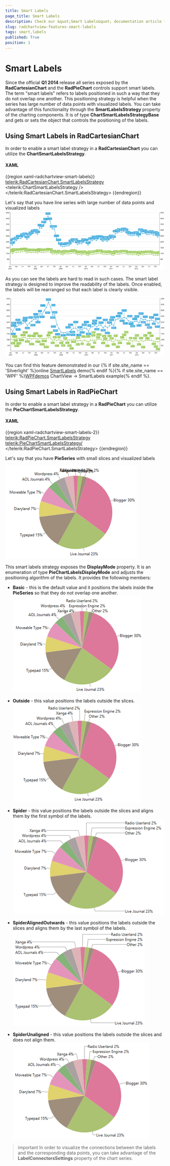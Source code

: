 ```yaml
---
title: Smart Labels
page_title: Smart Labels
description: Check our &quot;Smart Labels&quot; documentation article for the RadChartView {{ site.framework_name }} control.
slug: radchartview-features-smart-labels
tags: smart,labels
published: True
position: 1
---
```


# Smart Labels

Since the official __Q1 2014__ release all series exposed by the __RadCartesianChart__ and the __RadPieChart__ controls support smart labels. The term "smart labels" refers to labels positioned in such a way that they do not overlap one another. This positioning strategy is helpful when the series has large number of data points with visualized labels. You can take advantage of this functionality through the __SmartLabelsStrategy__ property of the charting components. It is of type __ChartSmartLabelsStrategyBase__ and gets or sets the object that controls the positioning of the labels.      

## Using Smart Labels in RadCartesianChart

In order to enable a smart label strategy in a __RadCartesianChart__ you can utilize the __ChartSmartLabelsStrategy__.

#### __XAML__

{{region xaml-radchartview-smart-labels}}
     <telerik:RadCartesianChart.SmartLabelsStrategy>
          <telerik:ChartSmartLabelsStrategy />
      </telerik:RadCartesianChart.SmartLabelsStrategy>
{{endregion}}

Let's say that you have line series with large number of data points and visualized labels![radchartview-disabled-smart-labels](images/radchartview-disabled-smart-labels.png)

As you can see the labels are hard to read in such cases. The smart label strategy is designed to improve the readability of the labels. Once enabled, the labels will be rearranged so that each label is clearly visible.

![radchartview-enabled-smart-labels](images/radchartview-enabled-smart-labels.png)

You can find this feature demonstrated in our {% if site.site_name == 'Silverlight' %}online [SmartLabels](https://demos.telerik.com/silverlight/#ChartView/SmartLabels) demo{% endif %}{% if site.site_name == 'WPF' %}[WPFdemos](https://demos.telerik.com/wpf/) ChartView -> SmartLabels example{% endif %}.        

## Using Smart Labels in RadPieChart

In order to enable a smart label strategy in a __RadPieChart__ you can utilize the __PieChartSmartLabelsStrategy__.

#### __XAML__

{{region xaml-radchartview-smart-labels-2}}
    <telerik:RadPieChart.SmartLabelsStrategy>
      <telerik:PieChartSmartLabelsStrategy/>
    </telerik:RadPieChart.SmartLabelsStrategy>
{{endregion}}

Let's say that you have __PieSeries__ with small slices and visualized labels

![radchartview-features-smart-labels-disabled](images/radchartview-features-smart-labels-disabled.png)

This smart labels strategy exposes the __DisplayMode__ property. It is an enumeration of type __PieChartLabelsDisplayMode__ and adjusts the positioning algorithm of the labels. It provides the following members:

* __Basic__ - this is the default value and it positions the labels inside the __PieSeries__ so that they do not overlap one another.
	![radchartview-features-smart-labels-Basic](images/radchartview-features-smart-labels-Basic.png)

* __Outside__ - this value positions the labels outside the slices.
	![radchartview-features-smart-labels-outside](images/radchartview-features-smart-labels-outside.png)

* __Spider__ - this value positions the labels outside the slices and aligns them by the first symbol of the labels.
	![radchartview-features-smart-labels-spider](images/radchartview-features-smart-labels-spider.png)

* __SpiderAlignedOutwards__ - this value positions the labels outside the slices and aligns them by the last symbol of the labels.
	![radchartview-features-smart-labels-spider-outside](images/radchartview-features-smart-labels-spider-outside.png)

* __SpiderUnaligned__ - this value positions the labels outside the slices and does not align them.
	![radchartview-features-smart-labels-unaligned](images/radchartview-features-smart-labels-unaligned.png)

>important In order to visualize the connections between the labels and the corresponding data points, you can take advantage of the __LabelConnectorsSettings__ property of the chart series. 
